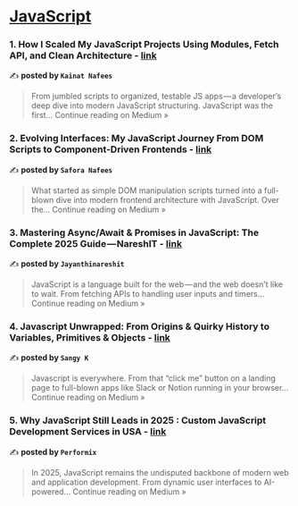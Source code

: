 
<h1><a href=https://medium.com/tag/javascript-development/recommended target="_blank" rel="noopener noreferrer">JavaScript</a></h1>
<h3>1. How I Scaled My JavaScript Projects Using Modules, Fetch API, and Clean Architecture - <a href="https://medium.com/@kainatnafees/how-i-scaled-my-javascript-projects-using-modules-fetch-api-and-clean-architecture-b74ce9232036?source=rss------javascript_development-5" target="_blank" rel="noopener noreferrer">link</a></h3>

✍️ **posted by `Kainat Nafees`**

<blockquote>From jumbled scripts to organized, testable JS apps — a developer’s deep dive into modern JavaScript structuring. JavaScript was the first…
Continue reading on Medium »</blockquote>

<h3>2. Evolving Interfaces: My JavaScript Journey From DOM Scripts to Component-Driven Frontends - <a href="https://medium.com/@saforanafees02/evolving-interfaces-my-javascript-journey-from-dom-scripts-to-component-driven-frontends-eab2775f616f?source=rss------javascript_development-5" target="_blank" rel="noopener noreferrer">link</a></h3>

✍️ **posted by `Safora Nafees`**

<blockquote>What started as simple DOM manipulation scripts turned into a full-blown dive into modern frontend architecture with JavaScript. Over the…
Continue reading on Medium »</blockquote>

<h3>3. Mastering Async/Await & Promises in JavaScript: The Complete 2025 Guide — NareshIT - <a href="https://medium.com/@jayanthinareshit/mastering-async-await-promises-in-javascript-the-complete-2025-guide-nareshit-a3d2c14bf6ea?source=rss------javascript_development-5" target="_blank" rel="noopener noreferrer">link</a></h3>

✍️ **posted by `Jayanthinareshit`**

<blockquote>JavaScript is a language built for the web — and the web doesn’t like to wait. From fetching APIs to handling user inputs and timers…
Continue reading on Medium »</blockquote>

<h3>4. Javascript Unwrapped: From Origins & Quirky History to Variables, Primitives & Objects - <a href="https://medium.com/@iamsangyk/javascript-unwrapped-from-origins-quirky-history-to-variables-primitives-objects-2bd18f3a41e2?source=rss------javascript_development-5" target="_blank" rel="noopener noreferrer">link</a></h3>

✍️ **posted by `Sangy K`**

<blockquote>Javascript is everywhere. From that “click me” button on a landing page to full-blown apps like Slack or Notion running in your browser…
Continue reading on Medium »</blockquote>

<h3>5. Why JavaScript Still Leads in 2025 : Custom JavaScript Development
Services in USA - <a href="https://medium.com/@performixusa/why-javascript-still-leads-in-2025-custom-javascript-development-services-in-usa-cefb1bab62a6?source=rss------javascript_development-5" target="_blank" rel="noopener noreferrer">link</a></h3>

✍️ **posted by `Performix`**

<blockquote>In 2025, JavaScript remains the undisputed backbone of modern web and application development. From dynamic user interfaces to AI-powered…
Continue reading on Medium »</blockquote>

